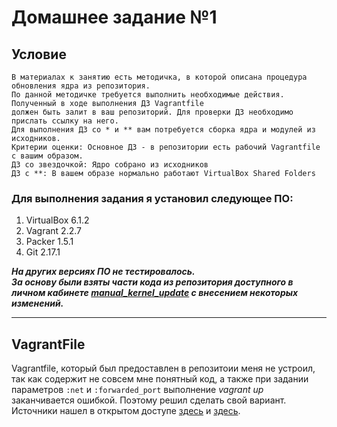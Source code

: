 # Домашнее задание №1
## Условие
    В материалах к занятию есть методичка, в которой описана процедура обновления ядра из репозитория. 
    По данной методичке требуется выполнить необходимые действия. Полученный в ходе выполнения ДЗ Vagrantfile 
    должен быть залит в ваш репозиторий. Для проверки ДЗ необходимо прислать ссылку на него.
    Для выполнения ДЗ со * и ** вам потребуется сборка ядра и модулей из исходников.
    Критерии оценки: Основное ДЗ - в репозитории есть рабочий Vagrantfile с вашим образом.
    ДЗ со звездочкой: Ядро собрано из исходников
    ДЗ с **: В вашем образе нормально работают VirtualBox Shared Folders
### Для выполнения задания я установил следующее ПО:
1.  VirtualBox 6.1.2
2.  Vagrant 2.2.7
3.  Packer 1.5.1
4.  Git 2.17.1

***На других версиях ПО не тестировалось.***<br/>
***За основу были взяты части кода из репозитория доступного в личном кабинете [manual_kernel_update](https://github.com/dmitry-lyutenko/manual_kernel_update) с внесением некоторых изменений.***

***

## VagrantFile
Vagrantfile, который был предоставлен в репозитоии меня не устроил, так как содержит не совсем мне понятный код,
а также при задании параметров `:net` и `:forwarded_port` выполнение *vagrant up* заканчивается ошибкой.
Поэтому решил сделать свой вариант. Источники нашел в открытом доступе [здесь](http://sysadm.pp.ua/linux/sistemy-virtualizacii/vagrantfile.html) и [здесь](https://github.com/erlong15/otus-linux/blob/master/Vagrantfile).
